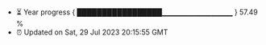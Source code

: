 - ⏳ Year progress { █████████████████▁▁▁▁▁▁▁▁▁▁▁▁▁ } 57.49 %
- ⏰ Updated on Sat, 29 Jul 2023 20:15:55 GMT

